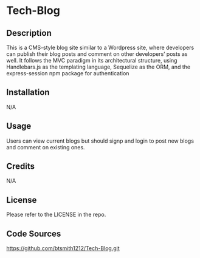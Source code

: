 # Tech-Blog

## Description

This is a CMS-style blog site similar to a Wordpress site, where developers can publish their blog posts and comment on other developers’ posts as well. It follows the MVC paradigm in its architectural structure, using Handlebars.js as the templating language, Sequelize as the ORM, and the express-session npm package for authentication

## Installation

N/A

## Usage

Users can view current blogs but should signp and login to post new blogs and comment on existing ones.

## Credits

N/A

## License

Please refer to the LICENSE in the repo.

## Code Sources
https://github.com/btsmith1212/Tech-Blog.git


